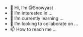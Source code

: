 - 👋 Hi, I’m @Snowyast
- 👀 I’m interested in ...
- 🌱 I’m currently learning ...
- 💞️ I’m looking to collaborate on ...
- 📫 How to reach me ...

<!---
Snowyast/Snowyast is a ✨ special ✨ repository because its `README.md` (this file) appears on your GitHub profile.
You can click the Preview link to take a look at your changes.
--->
